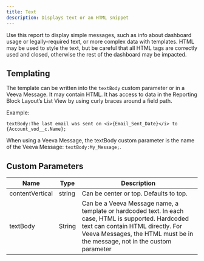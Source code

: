 ```yaml
---
title: Text
description: Displays text or an HTML snippet
---
```


Use this report to display simple messages, such as info about dashboard usage or legally-required text, or more complex data with templates. HTML may be used to style the text, but be careful that all HTML tags are correctly used and closed, otherwise the rest of the dashboard may be impacted.

## Templating

The template can be written into the `textBody` custom parameter or in a Veeva Message. It may contain HTML. It has access to data in the Reporting Block Layout’s List View by using curly braces around a field path.

Example:

`textBody:The last email was sent on <i>{Email_Sent_Date}</i> to {Account_vod__c.Name};`

When using a Veeva Message, the textBody custom parameter is the name of the Veeva Message: `textBody:My_Message;`.

## Custom Parameters

| Name                | Type   | Description |
|---------------------|--------|-------------|
| contentVertical     | string | Can be center or top. Defaults to top. |
| textBody            | String | Can be a Veeva Message name, a template or hardcoded text. In each case, HTML is supported. Hardcoded text can contain HTML directly. For Veeva Messages, the HTML must be in the message, not in the custom parameter |

